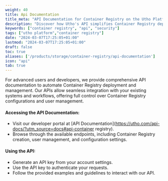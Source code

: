```yaml
---
weight: 40
title: Api Documentation
title_meta: "API Documentation for Container Registry on the Utho Platform"
description: "Discover how Utho's API simplifies Container Registry deployment and management, allowing you to integrate seamlessly with your cloud infrastructure."
keywords: ["container registry", "api", "security"]
tags: ["utho platform","container registry"]
date: "2024-03-07T17:25:05+01:00"
lastmod: "2024-03-07T17:25:05+01:00"
draft: false
toc: true
aliases: ['/products/storage/container-registry/api-documentation']
icon: "api"
tab: true
---
```

For advanced users and developers, we provide comprehensive API documentation to automate Container Registry deployment and management. Our APIs allow seamless integration with your existing systems and workflows, offering full control over Container Registry configurations and user management.

#### Accessing the API Documentation:

* Visit our developer portal at [API Documentation](https://utho.com/api-docs/?utm_source=docs#api-container registry).
* Browse through the available endpoints, including Container Registry creation, user management, and configuration settings.

#### Using the API:

* Generate an API key from your account settings.
* Use the API key to authenticate your requests.
* Follow the provided examples and guidelines to interact with our API.

